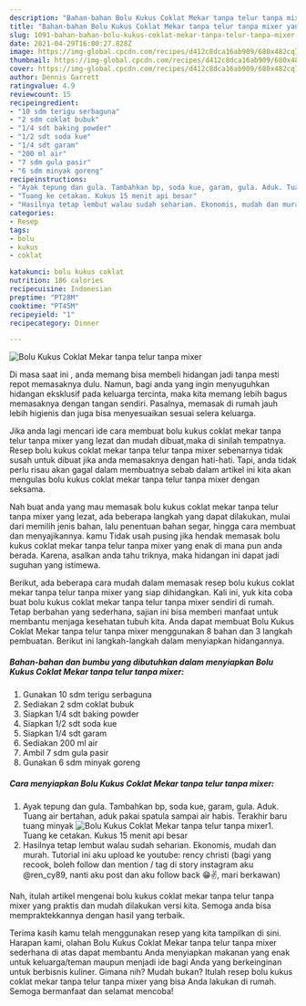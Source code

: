 ```yaml
---
description: "Bahan-bahan Bolu Kukus Coklat Mekar tanpa telur tanpa mixer yang enak Untuk Jualan"
title: "Bahan-bahan Bolu Kukus Coklat Mekar tanpa telur tanpa mixer yang enak Untuk Jualan"
slug: 1091-bahan-bahan-bolu-kukus-coklat-mekar-tanpa-telur-tanpa-mixer-yang-enak-untuk-jualan
date: 2021-04-29T16:00:27.828Z
image: https://img-global.cpcdn.com/recipes/d412c8dca16ab909/680x482cq70/bolu-kukus-coklat-mekar-tanpa-telur-tanpa-mixer-foto-resep-utama.jpg
thumbnail: https://img-global.cpcdn.com/recipes/d412c8dca16ab909/680x482cq70/bolu-kukus-coklat-mekar-tanpa-telur-tanpa-mixer-foto-resep-utama.jpg
cover: https://img-global.cpcdn.com/recipes/d412c8dca16ab909/680x482cq70/bolu-kukus-coklat-mekar-tanpa-telur-tanpa-mixer-foto-resep-utama.jpg
author: Dennis Garrett
ratingvalue: 4.9
reviewcount: 15
recipeingredient:
- "10 sdm terigu serbaguna"
- "2 sdm coklat bubuk"
- "1/4 sdt baking powder"
- "1/2 sdt soda kue"
- "1/4 sdt garam"
- "200 ml air"
- "7 sdm gula pasir"
- "6 sdm minyak goreng"
recipeinstructions:
- "Ayak tepung dan gula. Tambahkan bp, soda kue, garam, gula. Aduk. Tuang air bertahan, aduk pakai spatula sampai air habis. Terakhir baru tuang minyak"
- "Tuang ke cetakan. Kukus 15 menit api besar"
- "Hasilnya tetap lembut walau sudah seharian. Ekonomis, mudah dan murah. Tutorial ini aku upload ke youtube: rency christi (bagi yang recook, boleh follow dan mention / tag di story instagram aku @ren_cy89, nanti aku post dan aku follow back 😁✌️, mari berkawan)"
categories:
- Resep
tags:
- bolu
- kukus
- coklat

katakunci: bolu kukus coklat 
nutrition: 186 calories
recipecuisine: Indonesian
preptime: "PT28M"
cooktime: "PT45M"
recipeyield: "1"
recipecategory: Dinner

---
```



![Bolu Kukus Coklat Mekar tanpa telur tanpa mixer](https://img-global.cpcdn.com/recipes/d412c8dca16ab909/680x482cq70/bolu-kukus-coklat-mekar-tanpa-telur-tanpa-mixer-foto-resep-utama.jpg)

Di masa  saat ini , anda memang bisa membeli hidangan jadi tanpa mesti repot memasaknya dulu. Namun, bagi anda yang ingin menyuguhkan hidangan eksklusif pada keluarga tercinta, maka kita memang lebih bagus memasaknya dengan tangan sendiri. Pasalnya, memasak di rumah jauh lebih higienis dan juga bisa menyesuaikan sesuai selera keluarga.

Jika anda lagi mencari ide cara membuat bolu kukus coklat mekar tanpa telur tanpa mixer yang lezat dan mudah dibuat,maka di sinilah tempatnya. Resep bolu kukus coklat mekar tanpa telur tanpa mixer  sebenarnya tidak susah untuk dibuat jika anda memasaknya dengan hati-hati. Tapi, anda tidak perlu risau akan gagal dalam membuatnya 
sebab dalam artikel ini kita akan mengulas bolu kukus coklat mekar tanpa telur tanpa mixer dengan seksama.  



Nah buat anda yang mau memasak bolu kukus coklat mekar tanpa telur tanpa mixer yang lezat, ada beberapa langkah yang dapat dilakukan, mulai dari memilih jenis bahan, lalu penentuan bahan segar, hingga cara membuat dan menyajikannya. kamu Tidak usah pusing jika hendak memasak bolu kukus coklat mekar tanpa telur tanpa mixer yang enak di mana pun anda berada. Karena, asalkan anda  tahu triknya, maka hidangan ini dapat jadi suguhan yang istimewa.

Berikut, ada beberapa cara mudah dalam memasak resep bolu kukus coklat mekar tanpa telur tanpa mixer yang siap dihidangkan. Kali ini, yuk kita coba buat bolu kukus coklat mekar tanpa telur tanpa mixer sendiri di rumah. Tetap berbahan yang sederhana, sajian ini bisa memberi manfaat untuk membantu menjaga kesehatan tubuh kita. Anda dapat membuat Bolu Kukus Coklat Mekar tanpa telur tanpa mixer menggunakan 8 bahan dan 3 langkah pembuatan. Berikut ini langkah-langkah dalam menyiapkan hidangannya.

<!--inarticleads1-->

##### Bahan-bahan dan bumbu yang dibutuhkan dalam menyiapkan Bolu Kukus Coklat Mekar tanpa telur tanpa mixer:

1. Gunakan 10 sdm terigu serbaguna
1. Sediakan 2 sdm coklat bubuk
1. Siapkan 1/4 sdt baking powder
1. Siapkan 1/2 sdt soda kue
1. Siapkan 1/4 sdt garam
1. Sediakan 200 ml air
1. Ambil 7 sdm gula pasir
1. Gunakan 6 sdm minyak goreng




<!--inarticleads2-->

##### Cara menyiapkan Bolu Kukus Coklat Mekar tanpa telur tanpa mixer:

1. Ayak tepung dan gula. Tambahkan bp, soda kue, garam, gula. Aduk. Tuang air bertahan, aduk pakai spatula sampai air habis. Terakhir baru tuang minyak
<img src="https://img-global.cpcdn.com/steps/81f9e8746bca01e1/160x128cq70/bolu-kukus-coklat-mekar-tanpa-telur-tanpa-mixer-langkah-memasak-1-foto.jpg" alt="Bolu Kukus Coklat Mekar tanpa telur tanpa mixer">1. Tuang ke cetakan. Kukus 15 menit api besar
1. Hasilnya tetap lembut walau sudah seharian. Ekonomis, mudah dan murah. Tutorial ini aku upload ke youtube: rency christi (bagi yang recook, boleh follow dan mention / tag di story instagram aku @ren_cy89, nanti aku post dan aku follow back 😁✌️, mari berkawan)




Nah, itulah artikel mengenai  bolu kukus coklat mekar tanpa telur tanpa mixer  yang praktis dan mudah dilakukan versi kita. Semoga anda bisa mempraktekkannya dengan hasil yang terbaik. 

Terima kasih kamu telah menggunakan resep yang kita tampilkan di sini. Harapan kami, olahan  Bolu Kukus Coklat Mekar tanpa telur tanpa mixer sederhana di atas dapat membantu Anda menyiapkan makanan yang enak untuk keluarga/teman maupun menjadi ide bagi Anda yang berkeinginan untuk berbisnis kuliner. Gimana nih? Mudah bukan? Itulah resep bolu kukus coklat mekar tanpa telur tanpa mixer yang bisa Anda lakukan di rumah. Semoga bermanfaat dan selamat mencoba!

